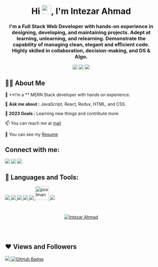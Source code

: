 <h1 align="center">Hi <img src="https://raw.githubusercontent.com/MartinHeinz/MartinHeinz/master/wave.gif" width="30px">, I'm Intezar Ahmad</h1>
<h3 align="center">I'm a Full Stack Web Developer with hands-on experience in designing, developing,
and maintaining projects. Adept at learning, unlearning, and relearning. Demonstrate the capability of managing
clean, elegant and efficient code. Highly skilled in collaboration, decision-making,
and DS & Algo.</h3>

<p align= "center">

<img src="https://img.shields.io/badge/JS-Javascript-red"/>
<img src="https://img.shields.io/badge/React-React-blue"/>
 <img src="https://img.shields.io/badge/React-Redux-blue"/>

</p>

## 🙋‍♂️ About Me

🌱 **I’m a ** MERN Stack developer with hands on experience.

💬 **Ask me about :** JavaScript, React, Redux, HTML, and CSS.

🥅 **2023 Goals :** Learning new things and contribute more

📫 You can reach me at [mail](mailto:intezarkhan8292@gmail.com)
    
🌱 You can see my <a href = "https://drive.google.com/file/d/1cXlRUt9XG8HAm65zifRTatBBnJKp_qkV/view?usp=sharing" target = "_blank">Resume</a>

## Connect with me:

<p align="left">
     <a href = "https://www.linkedin.com/in/intezar-ahmad-952563221/" target = "_blank"><img src="https://img.icons8.com/fluent/48/000000/linkedin.png"/></a>
     <a href = "https://twitter.com/Intezar95936667" target = "_blank"><img src="https://img.icons8.com/color/48/000000/twitter--v1.png"/></a>
     <a href = "mailto:intezarkhan8292@gmail.com" target = "_blank"><img src="https://img.icons8.com/fluency/48/000000/gmail-new.png"/></a>
</p>

## 🚀 Languages and Tools:

<p align="left">
    <a href="https://www.w3.org/html/" target="_blank"> <img src="https://img.icons8.com/color/48/000000/html-5.png"/> </a>
    <a href="https://www.w3schools.com/css/" target="_blank"> <img src="https://img.icons8.com/color/48/000000/css3.png"/> </a>
    <a href="https://developer.mozilla.org/en-US/docs/Web/JavaScript" target="_blank"> <img src="https://img.icons8.com/color/48/000000/javascript.png"/> </a>
    <a href="https://reactjs.org/" target="_blank"> <img src="https://img.icons8.com/color/48/000000/react-native.png"/> </a>
    <a href="https://redux.js.org" target="_blank"> <img src="https://img.icons8.com/color/48/000000/redux.png"/> </a>     
     <a href="https://postman.com" target="_blank"> <img src="https://www.vectorlogo.zone/logos/getpostman/getpostman-icon.svg" alt="postman" width="45" height="45"/> </a>
    <a href="https://git-scm.com/" target="_blank"> <img src="https://img.icons8.com/color/48/000000/git.png"/> </a>
      
</p>
<br/>


  <p align="center">
    <a href="https://github.com/theintezar/github-readme-stats"><img alt="Intezar Ahmad" Github Stats" src="https://github-readme-stats.vercel.app/api?username=theintezar&show_icons=true&count_private=true&theme=react&hide_border=true&bg_color=0D1117" /></a>
    </p>
  
  <br/>




<br/>



## ❤ Views and Followers

<a href="https://github.com/theintezar/github-profile-views-counter">
    <img src="https://komarev.com/ghpvc/?username=theintezar">
</a>
<a href="https://github.com/theintezar?tab=followers"><img src="https://img.shields.io/github/followers/theintezar?label=Followers&style=social" alt="GitHub Badge"></a>
